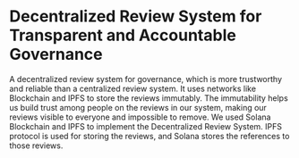 # Decentralized Review System for Transparent and Accountable Governance
A decentralized review system for governance, which is more trustworthy and reliable than a centralized review system. It uses networks like Blockchain and IPFS to store the reviews immutably. The immutability helps us build trust among people on the reviews in our system, making our reviews visible to everyone and impossible to remove.
We used Solana Blockchain and IPFS to implement the Decentralized Review System. IPFS protocol is used for storing the reviews, and Solana stores the references to those reviews.
